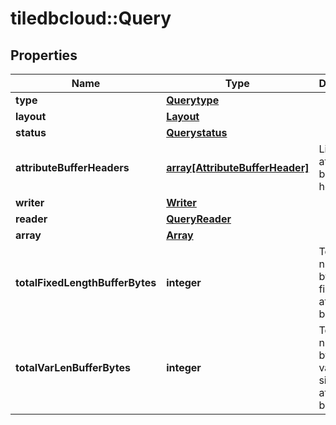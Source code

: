 # tiledbcloud::Query

## Properties
Name | Type | Description | Notes
------------ | ------------- | ------------- | -------------
**type** | [**Querytype**](Querytype.md) |  | 
**layout** | [**Layout**](Layout.md) |  | 
**status** | [**Querystatus**](Querystatus.md) |  | 
**attributeBufferHeaders** | [**array[AttributeBufferHeader]**](AttributeBufferHeader.md) | List of attribute buffer headers | 
**writer** | [**Writer**](Writer.md) |  | [optional] 
**reader** | [**QueryReader**](QueryReader.md) |  | [optional] 
**array** | [**Array**](Array.md) |  | 
**totalFixedLengthBufferBytes** | **integer** | Total number of bytes in fixed size attribute buffers. | 
**totalVarLenBufferBytes** | **integer** | Total number of bytes in variable size attribute buffers. | 


